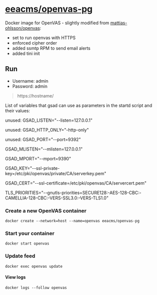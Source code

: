 # [eeacms/openvas-pg](https://hub.docker.com/r/eeacms/openvas-pg/)

Docker image for OpenVAS - slightly modified from [mattias-ohlsson/openvas](https://hub.docker.com/r/mattiasohlsson/openvas/): 

- set to run openvas with HTTPS 
- enforced cipher order
- added ssmtp RPM to send email alerts
- added tini init


## Run

- Username: admin
- Password: admin

> https://hostname/

List of variables that gsad can use as parameters in the startd script and their values:

unused: GSAD_LISTEN="--listen=127.0.0.1"

unused: GSAD_HTTP_ONLY="-http-only"

unused: GSAD_PORT="--port=9392"

GSAD_MLISTEN="--mlisten=127.0.0.1"

GSAD_MPORT="--mport=9390"

GSAD_KEY="--ssl-private-key=/etc/pki/openvas/private/CA/serverkey.pem"

GSAD_CERT="--ssl-certificate=/etc/pki/openvas/CA/servercert.pem"

TLS_PRIORITIES="--gnutls-priorities=SECURE128:-AES-128-CBC:-CAMELLIA-128-CBC:-VERS-SSL3.0:-VERS-TLS1.0"

### Create a new OpenVAS container

    docker create --network=host --name=openvas eeacms/openvas-pg

### Start your container

    docker start openvas

### Update feed

    docker exec openvas update

#### View logs

    docker logs --follow openvas
